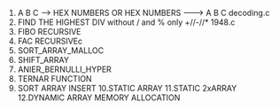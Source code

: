 1. A B C --> HEX NUMBERS OR HEX NUMBERS ---> A B C  decoding.c
2. FIND THE HIGHEST DIV without / and % only +//-//*  1948.c
3. FIBO RECURSIVE
4. FAC RECURSIVEc
5. SORT_ARRAY_MALLOC
6. SHIFT_ARRAY
7. ANIER_BERNULLI_HYPER
8. TERNAR FUNCTION
9. SORT ARRAY INSERT
10.STATIC ARRAY
11.STATIC 2xARRAY
12.DYNAMIC ARRAY MEMORY ALLOCATION
